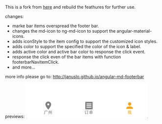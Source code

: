 This is a fork from [here](http://helzgate.github.io/footerbar "FooterBar Doc") and rebuild the feathures for further use.

changes:
- marke bar items overspread the footer bar.
- changes the md-icon to ng-md-icon to support the angular-material-icons.
- adds iconStyle to the item config to support the customized icon styles.
- adds  color to support the specified the color of the icon & label.
- adds active color and active bar color to response the click event.
- response the click even of the bar items with function footerbarNavitemClick.
- and more...

more info please go to:
 http://januslo.github.io/angular-md-footerbar

previews:
![demo](https://raw.githubusercontent.com/januslo/angular-md-footerbar/master/demo.png)